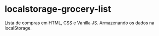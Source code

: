 # localstorage-grocery-list
Lista de compras em HTML, CSS e Vanilla JS. Armazenando os dados na localStorage.
